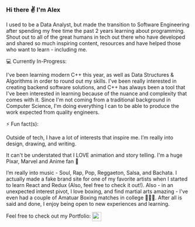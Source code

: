 ### Hi there :v: I'm Alex

I used to be a Data Analyst, but made the transition to Software Engineering after spending my free time the past 2 years learning about programming. Shout out to all of the great humans in tech out there who have developed and shared so much inspiring content, resources and have helped those who want to learn - including me.

:computer: Currently In-Progress:

I've been learning modern C++ this year, as well as Data Structures & Algorithms in order to round out my skills. I've been really interested in creating backend software solutions, and C++ has always been a tool that I've been interested in learning because of the nuance and complexity that comes with it. Since I'm not coming from a traditional background in Computer Science, I'm doing everything I can to be able to produce the work expected from quality engineers.

⚡ Fun fact(s): 

Outside of tech, I have a lot of interests that inspire me. I’m really into design, drawing, and writing.

It can't be understated that I LOVE animation and story telling. I'm a huge Pixar, Marvel and Anime fan :star2:

I’m really into music - Soul, Rap, Pop, Reggaeton, Salsa, and Bachata. I actually made a fake brand site for one of my favorite artists when I started to learn React and Redux (Also, feel free to check it out!). Also - in an unexpected interest pivot, I love boxing, and find martial arts amazing -  I’ve even had a couple of Amatuar Boxing matches in college :punch::punch::punch:. After all is said and done, I enjoy being open to new experiences and learning.

Feel free to check out my Portfolio:
<a href="https://alexanderbrooks.vercel.app/" target="blank"><img align="center" src="https://user-images.githubusercontent.com/47277927/156075990-cf8a7a7f-1e6b-461a-8660-fd137a7d5db1.png" height="25" /></a>

<!--
**al-brooks/al-brooks** is a ✨ _special_ ✨ repository because its `README.md` (this file) appears on your GitHub profile.

Here are some ideas to get you started:

- 🔭 I’m currently working on ...
- 🌱 I’m currently learning ...
- 👯 I’m looking to collaborate on ...
- 🤔 I’m looking for help with ...
- 💬 Ask me about ...
- 📫 How to reach me: ...
- 😄 Pronouns: ...
- ⚡ Fun fact: ...
-->
